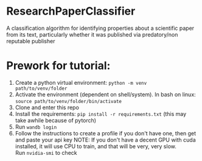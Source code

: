 # ResearchPaperClassifier
A classification algorithm for identifying properties about a scientific paper from its text, particularly whether it was published via predatory/non reputable publisher


# Prework for tutorial:
1. Create a python virtual environment: `python -m venv path/to/venv/folder`
1. Activate the environment (dependent on shell/system). In bash on linux: `source path/to/venv/folder/bin/activate`
1. Clone and enter this repo
1. Install the requirements: `pip install -r requirements.txt` (this may take awhile because of pytorch)
1. Run `wandb login`
1. Follow the instructions to create a profile if you don't have one, then get and paste your api key
NOTE: If you don't have a decent GPU with cuda installed, it will use CPU to train, and that will be very, very slow.    
Run `nvidia-smi` to check 

